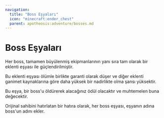 ```yaml
---
navigation:
  title: "Boss Eşyaları"
  icon: "minecraft:ender_chest"
  parent: apotheosis:adventure/bosses.md
---
```


# Boss Eşyaları

Her boss, tamamen büyülenmiş ekipmanlarının yanı sıra tam olarak bir eklenti eşyası ile güçlendirilmiştir.

Bu eklenti eşyası ölümle birlikte garanti olarak düşer ve diğer eklenti ganimet kaynaklarına göre daha yüksek bir nadirlikte olma şansı yüksektir.

Bu eşya, bir boss'u öldürerek alacağınız ödül olacaktır ve muhtemelen buna değecektir.

Orijinal sahibini hatırlatan bir hatıra olarak, her boss eşyası, eşyanın adına boss'un adını ekler.

